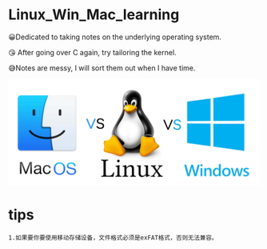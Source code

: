 # Linux_Win_Mac_learning
😀Dedicated to taking notes on the underlying operating system.

😘 After going over C again, try tailoring the kernel.

😅Notes are messy, I will sort them out when I have time.

![查看源图像](README.assets/AIdgeoG.jpg)

# tips
```
1.如果要你要使用移动存储设备，文件格式必须是exFAT格式，否则无法兼容。
```